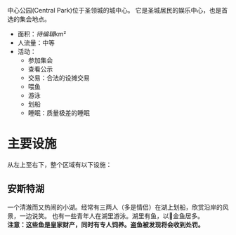 中心公园(Central Park)位于圣领城的城中心。
它是圣城居民的娱乐中心，也是首选的集会地点。
* 面积：*待编辑*km²
* 人流量：中等
* 活动：  
  * 参加集会
  * 查看公示
  * 交易：合法的设摊交易
  * 喂鱼
  * 游泳
  * 划船
  * 睡眠：质量极差的睡眠

# 主要设施
从左上至右下，整个区域有以下设施：  
## 安斯特湖
一个清澈而又热闹的小湖。经常有三两人（多是情侣）在湖上划船，欣赏沿岸的风景，一边说笑。
也有一些青年人在湖里游泳。湖里有鱼，以🐠金鱼居多。  
**注意：这些鱼是皇家财产，同时有专人饲养。盗鱼被发现将会收到处罚。**